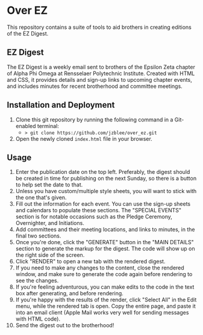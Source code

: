 # Over EZ
This repository contains a suite of tools to aid brothers in creating editions of the EZ Digest.
## EZ Digest
The EZ Digest is a weekly email sent to brothers of the Epsilon Zeta chapter of Alpha Phi Omega at Rensselaer Polytechnic Institute. Created with HTML and CSS, it provides details and sign-up links to upcoming chapter events, and includes minutes for recent brotherhood and committee meetings.
## Installation and Deployment
1. Clone this git repository by running the following command in a Git-enabled terminal:
    * `> git clone https://github.com/jzblee/over_ez.git`
2. Open the newly cloned `index.html` file in your browser.
## Usage
1. Enter the publication date on the top left. Preferably, the digest should be created in time for publishing on the next Sunday, so there is a button to help set the date to that.
2. Unless you have custom/multiple style sheets, you will want to stick with the one that's given.
3. Fill out the information for each event. You can use the sign-up sheets and calendars to populate these sections. The "SPECIAL EVENTS" section is for notable occasions such as the Pledge Ceremony, Overnighter, and Initiations.
4. Add committees and their meeting locations, and links to minutes, in the final two sections.
5. Once you're done, click the "GENERATE" button in the "MAIN DETAILS" section to generate the markup for the digest. The code will show up on the right side of the screen.
6. Click "RENDER" to open a new tab with the rendered digest.
7. If you need to make any changes to the content, close the rendered window, and make sure to generate the code again before rendering to see the changes.
8. If you're feeling adventurous, you can make edits to the code in the text box after generating, and before rendering.
9. If you're happy with the results of the render, click "Select All" in the Edit menu, while the rendered tab is open. Copy the entire page, and paste it into an email client (Apple Mail works very well for sending messages with HTML code).
10. Send the digest out to the brotherhood!
